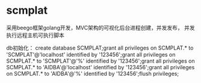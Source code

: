 # scmplat
采用beego框架golang开发，MVC架构的可视化后台进程创建，并发发布， 并发执行远程主机可执行脚本

db初始化：
create database SCMPLAT;grant all privileges on SCMPLAT.* to 'SCMPLAT'@'localhost' identified by '123456';grant all privileges on SCMPLAT.* to 'SCMPLAT'@'%' identified by '123456';grant all privileges on SCMPLAT.* to 'AIDBA'@'localhost' identified by '123456';grant all privileges on SCMPLAT.* to 'AIDBA'@'%' identified by '123456';flush privileges;
